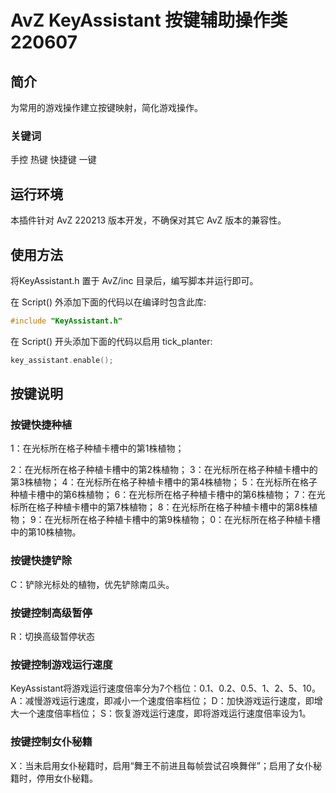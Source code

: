 # AvZ KeyAssistant 按键辅助操作类 220607

## 简介

为常用的游戏操作建立按键映射，简化游戏操作。
### 关键词
手控 热键 快捷键 一键

## 运行环境

本插件针对 AvZ 220213 版本开发，不确保对其它 AvZ 版本的兼容性。

## 使用方法
将KeyAssistant.h 置于 AvZ/inc 目录后，编写脚本并运行即可。

在 Script() 外添加下面的代码以在编译时包含此库:
```c++
#include "KeyAssistant.h"
```

在 Script() 开头添加下面的代码以启用 tick_planter:
```c++
key_assistant.enable();
```

## 按键说明

### 按键快捷种植
1：在光标所在格子种植卡槽中的第1株植物；

2：在光标所在格子种植卡槽中的第2株植物；
3：在光标所在格子种植卡槽中的第3株植物；
4：在光标所在格子种植卡槽中的第4株植物；
5：在光标所在格子种植卡槽中的第6株植物；
6：在光标所在格子种植卡槽中的第6株植物；
7：在光标所在格子种植卡槽中的第7株植物；
8：在光标所在格子种植卡槽中的第8株植物；
9：在光标所在格子种植卡槽中的第9株植物；
0：在光标所在格子种植卡槽中的第10株植物。
### 按键快捷铲除
C：铲除光标处的植物，优先铲除南瓜头。
### 按键控制高级暂停
R：切换高级暂停状态
### 按键控制游戏运行速度
KeyAssistant将游戏运行速度倍率分为7个档位：0.1、0.2、0.5、1、2、5、10。
A：减慢游戏运行速度，即减小一个速度倍率档位；
D：加快游戏运行速度，即增大一个速度倍率档位；
S：恢复游戏运行速度，即将游戏运行速度倍率设为1。
### 按键控制女仆秘籍
X：当未启用女仆秘籍时，启用“舞王不前进且每帧尝试召唤舞伴”；启用了女仆秘籍时，停用女仆秘籍。
